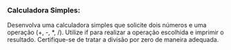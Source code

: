 ### Calculadora Simples:

Desenvolva uma calculadora simples que solicite dois números e uma
operação (+, -, \*, /). Utilize if para realizar a operação escolhida e
imprimir o resultado. Certifique-se de tratar a divisão por zero de
maneira adequada.
